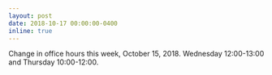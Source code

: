 ```yaml
---
layout: post
date: 2018-10-17 00:00:00-0400
inline: true
---
```


Change in office hours this week, October 15, 2018. Wednesday 12:00-13:00 and Thursday 10:00-12:00.
